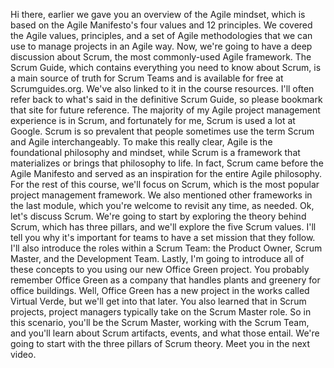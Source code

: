 Hi there, earlier we gave you an overview of the Agile mindset, which is based
on the Agile Manifesto's four values and 12 principles. We covered the Agile
values, principles, and a set of Agile methodologies that we can use to manage
projects in an Agile way. Now, we're going to have a deep discussion about
Scrum, the most commonly-used Agile framework. The Scrum Guide, which contains
everything you need to know about Scrum, is a main source of truth for Scrum
Teams and is available for free at Scrumguides.org. We've also linked to it in
the course resources. I'll often refer back to what's said in the definitive
Scrum Guide, so please bookmark that site for future reference. The majority of
my Agile project management experience is in Scrum, and fortunately for me,
Scrum is used a lot at Google. Scrum is so prevalent that people sometimes use
the term Scrum and Agile interchangeably. To make this really clear, Agile is
the foundational philosophy and mindset, while Scrum is a framework that
materializes or brings that philosophy to life. In fact, Scrum came before the
Agile Manifesto and served as an inspiration for the entire Agile philosophy.
For the rest of this course, we'll focus on Scrum, which is the most popular
project management framework. We also mentioned other frameworks in the last
module, which you're welcome to revisit any time, as needed. Ok, let's discuss
Scrum. We're going to start by exploring the theory behind Scrum, which has
three pillars, and we'll explore the five Scrum values. I'll tell you why it's
important for teams to have a set mission that they follow. I'll also introduce
the roles within a Scrum Team: the Product Owner, Scrum Master, and the
Development Team. Lastly, I'm going to introduce all of these concepts to you
using our new Office Green project. You probably remember Office Green as a
company that handles plants and greenery for office buildings. Well, Office
Green has a new project in the works called Virtual Verde, but we'll get into
that later. You also learned that in Scrum projects, project managers typically
take on the Scrum Master role. So in this scenario, you'll be the Scrum Master,
working with the Scrum Team, and you'll learn about Scrum artifacts, events, and
what those entail. We're going to start with the three pillars of Scrum theory.
Meet you in the next video.
